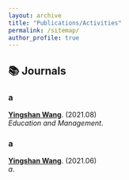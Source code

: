 ```yaml
---
layout: archive
title: "Publications/Activities"
permalink: /sitemap/
author_profile: true
---
```



## 📚 Journals  
### a
<ins>**Yingshan Wang**</ins>. (2021.08)  
*Education and Management*.  

### a 
<ins>**Yingshan Wang**</ins>. (2021.06)  
*a*.  
